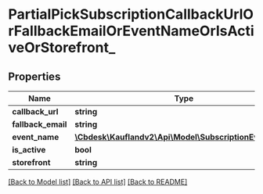 # PartialPickSubscriptionCallbackUrlOrFallbackEmailOrEventNameOrIsActiveOrStorefront_

## Properties
Name | Type | Description | Notes
------------ | ------------- | ------------- | -------------
**callback_url** | **string** |  | [optional] 
**fallback_email** | **string** |  | [optional] 
**event_name** | [**\Cbdesk\Kauflandv2\Api\Model\SubscriptionEventName**](SubscriptionEventName.md) |  | [optional] 
**is_active** | **bool** |  | [optional] 
**storefront** | **string** |  | [optional] 

[[Back to Model list]](../../README.md#documentation-for-models) [[Back to API list]](../../README.md#documentation-for-api-endpoints) [[Back to README]](../../README.md)

